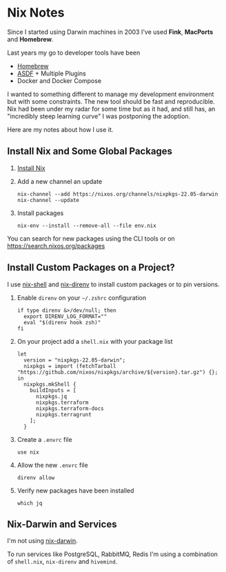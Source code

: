 # Nix Notes

Since I started using Darwin machines in 2003 I've used **Fink**, **MacPorts** and **Homebrew**.

Last years my go to developer tools have been

- [Homebrew](https://brew.sh)
- [ASDF](https://github.com/asdf-vm/asdf) + Multiple Plugins
- Docker and Docker Compose

I wanted to something different to manage my development environment but with some constraints. The new tool should be fast and reproducible. Nix had been under my radar for some time but as it had, and still has, an "incredibly steep learning curve" I was postponing the adoption.

Here are my notes about how I use it.

## Install Nix and Some Global Packages

1. [Install Nix](https://nixos.org/manual/nix/stable/installation/installing-binary.html#installing-a-binary-distribution)

2. Add a new channel an update

    ```
    nix-channel --add https://nixos.org/channels/nixpkgs-22.05-darwin
    nix-channel --update
    ````

3. Install packages

    ```
    nix-env --install --remove-all --file env.nix
    ```

You can search for new packages using the CLI tools or on https://search.nixos.org/packages

## Install Custom Packages on a Project?

I use [nix-shell](https://nixos.org/manual/nix/stable/command-ref/nix-shell.html) and [nix-direnv](https://github.com/nix-community/nix-direnv) to install custom packages or to pin versions. 

1. Enable `direnv` on your `~/.zshrc` configuration

    ```
    if type direnv &>/dev/null; then
      export DIRENV_LOG_FORMAT=""
      eval "$(direnv hook zsh)"
    fi
    ```
    
2. On your project add a `shell.nix` with your package list

    ```
    let
      version = "nixpkgs-22.05-darwin";
      nixpkgs = import (fetchTarball "https://github.com/nixos/nixpkgs/archive/${version}.tar.gz") {};
    in
      nixpkgs.mkShell {
        buildInputs = [
          nixpkgs.jq
          nixpkgs.terraform
          nixpkgs.terraform-docs
          nixpkgs.terragrunt
        ];
      }
    ```

3. Create a `.envrc` file

    ```
    use nix
    ```

4. Allow the new `.envrc` file

    ```
    direnv allow
    ```
    
5. Verify new packages have been installed

    ```
    which jq
    ```

## Nix-Darwin and Services

I'm not using [nix-darwin](https://github.com/LnL7/nix-darwin).

To run services like PostgreSQL, RabbitMQ, Redis I'm using a combination of `shell.nix`, `nix-direnv` and `hivemind`.
